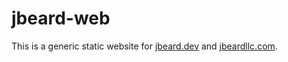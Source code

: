 # jbeard-web

This is a generic static website for [jbeard.dev](https://jbeard.dev) and [jbeardllc.com](https://jbeardllc.com).


